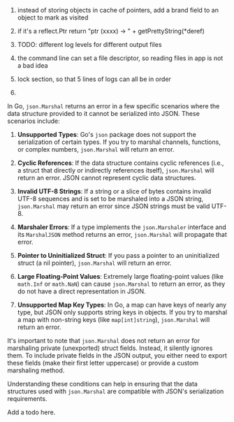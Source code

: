 
1. instead of storing objects in cache of pointers,
  add a brand field to an object to mark as visited

1. if it's a reflect.Ptr
return "ptr (xxxx) -> " + getPrettyString(*deref)

1. TODO: different log levels for different output files
2. the command line can set a file descriptor, so reading files in app is not a bad idea

1. lock section, so that 5 lines of logs can all be in order
2. 


In Go, `json.Marshal` returns an error in a few specific scenarios where the data structure provided to it cannot be serialized into JSON. These scenarios include:

1. **Unsupported Types**: Go's `json` package does not support the serialization of certain types. If you try to marshal channels, functions, or complex numbers, `json.Marshal` will return an error.

2. **Cyclic References**: If the data structure contains cyclic references (i.e., a struct that directly or indirectly references itself), `json.Marshal` will return an error. JSON cannot represent cyclic data structures.

3. **Invalid UTF-8 Strings**: If a string or a slice of bytes contains invalid UTF-8 sequences and is set to be marshaled into a JSON string, `json.Marshal` may return an error since JSON strings must be valid UTF-8.

4. **Marshaler Errors**: If a type implements the `json.Marshaler` interface and its `MarshalJSON` method returns an error, `json.Marshal` will propagate that error.

5. **Pointer to Uninitialized Struct**: If you pass a pointer to an uninitialized struct (a nil pointer), `json.Marshal` will return an error.

6. **Large Floating-Point Values**: Extremely large floating-point values (like `math.Inf` or `math.NaN`) can cause `json.Marshal` to return an error, as they do not have a direct representation in JSON.

7. **Unsupported Map Key Types**: In Go, a map can have keys of nearly any type, but JSON only supports string keys in objects. If you try to marshal a map with non-string keys (like `map[int]string`), `json.Marshal` will return an error.

It's important to note that `json.Marshal` does not return an error for marshaling private (unexported) struct fields. Instead, it silently ignores them. To include private fields in the JSON output, you either need to export these fields (make their first letter uppercase) or provide a custom marshaling method.

Understanding these conditions can help in ensuring that the data structures used with `json.Marshal` are compatible with JSON's serialization requirements.

Add a todo here.